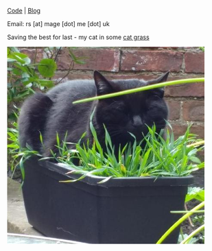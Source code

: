 [Code](https://github.com/vivithemage) | [Blog](http://blog.vixre.co.uk) 

Email: rs [at] mage [dot] me [dot] uk

Saving the best for last - my cat in some [cat grass](https://en.wikipedia.org/wiki/Dactylis_glomerata)

![Rosie the cat](/rosie.jpg)

